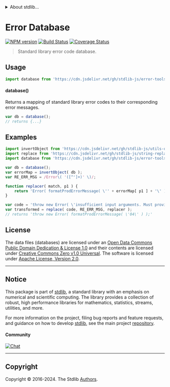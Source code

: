 <!--

@license Apache-2.0

Copyright (c) 2022 The Stdlib Authors.

Licensed under the Apache License, Version 2.0 (the "License");
you may not use this file except in compliance with the License.
You may obtain a copy of the License at

   http://www.apache.org/licenses/LICENSE-2.0

Unless required by applicable law or agreed to in writing, software
distributed under the License is distributed on an "AS IS" BASIS,
WITHOUT WARRANTIES OR CONDITIONS OF ANY KIND, either express or implied.
See the License for the specific language governing permissions and
limitations under the License.

-->


<details>
  <summary>
    About stdlib...
  </summary>
  <p>We believe in a future in which the web is a preferred environment for numerical computation. To help realize this future, we've built stdlib. stdlib is a standard library, with an emphasis on numerical and scientific computation, written in JavaScript (and C) for execution in browsers and in Node.js.</p>
  <p>The library is fully decomposable, being architected in such a way that you can swap out and mix and match APIs and functionality to cater to your exact preferences and use cases.</p>
  <p>When you use stdlib, you can be absolutely certain that you are using the most thorough, rigorous, well-written, studied, documented, tested, measured, and high-quality code out there.</p>
  <p>To join us in bringing numerical computing to the web, get started by checking us out on <a href="https://github.com/stdlib-js/stdlib">GitHub</a>, and please consider <a href="https://opencollective.com/stdlib">financially supporting stdlib</a>. We greatly appreciate your continued support!</p>
</details>

# Error Database

[![NPM version][npm-image]][npm-url] [![Build Status][test-image]][test-url] [![Coverage Status][coverage-image]][coverage-url] <!-- [![dependencies][dependencies-image]][dependencies-url] -->

> Standard library error code database.



<section class="usage">

## Usage

```javascript
import database from 'https://cdn.jsdelivr.net/gh/stdlib-js/error-tools-database@v0.2.0-deno/mod.js';
```

#### database()

Returns a mapping of standard library error codes to their corresponding error messages.

```javascript
var db = database();
// returns {...}
```

</section>

<!-- /.usage -->

<section class="examples">

## Examples

<!-- eslint no-undef: "error" -->

```javascript
import invertObject from 'https://cdn.jsdelivr.net/gh/stdlib-js/utils-object-inverse@deno/mod.js';
import replace from 'https://cdn.jsdelivr.net/gh/stdlib-js/string-replace@deno/mod.js';
import database from 'https://cdn.jsdelivr.net/gh/stdlib-js/error-tools-database@v0.2.0-deno/mod.js';

var db = database();
var errorMap = invertObject( db );
var RE_ERR_MSG = /Error\( '([^']+)' \)/;

function replacer( match, p1 ) {
    return 'Error( formatProdErrorMessage( \'' + errorMap[ p1 ] + '\' ) )';
}

var code = 'throw new Error( \'insufficient input arguments. Must provide at least one iterator function.\' );';
var transformed = replace( code, RE_ERR_MSG, replacer );
// returns 'throw new Error( formatProdErrorMessage( \'04\' ) );'
```

</section>

<!-- /.examples -->

<!-- <license> -->

## License

The data files (databases) are licensed under an [Open Data Commons Public Domain Dedication & License 1.0][pddl-1.0] and their contents are licensed under [Creative Commons Zero v1.0 Universal][cc0]. The software is licensed under [Apache License, Version 2.0][apache-license].

<!-- </license> -->

<!-- Section for related `stdlib` packages. Do not manually edit this section, as it is automatically populated. -->

<section class="related">

</section>

<!-- /.related -->

<!-- Section for all links. Make sure to keep an empty line after the `section` element and another before the `/section` close. -->


<section class="main-repo" >

* * *

## Notice

This package is part of [stdlib][stdlib], a standard library with an emphasis on numerical and scientific computing. The library provides a collection of robust, high performance libraries for mathematics, statistics, streams, utilities, and more.

For more information on the project, filing bug reports and feature requests, and guidance on how to develop [stdlib][stdlib], see the main project [repository][stdlib].

#### Community

[![Chat][chat-image]][chat-url]

---

## Copyright

Copyright &copy; 2016-2024. The Stdlib [Authors][stdlib-authors].

</section>

<!-- /.stdlib -->

<!-- Section for all links. Make sure to keep an empty line after the `section` element and another before the `/section` close. -->

<section class="links">

[npm-image]: http://img.shields.io/npm/v/@stdlib/error-tools-database.svg
[npm-url]: https://npmjs.org/package/@stdlib/error-tools-database

[test-image]: https://github.com/stdlib-js/error-tools-database/actions/workflows/test.yml/badge.svg?branch=v0.2.0
[test-url]: https://github.com/stdlib-js/error-tools-database/actions/workflows/test.yml?query=branch:v0.2.0

[coverage-image]: https://img.shields.io/codecov/c/github/stdlib-js/error-tools-database/main.svg
[coverage-url]: https://codecov.io/github/stdlib-js/error-tools-database?branch=main

<!--

[dependencies-image]: https://img.shields.io/david/stdlib-js/error-tools-database.svg
[dependencies-url]: https://david-dm.org/stdlib-js/error-tools-database/main

-->

[chat-image]: https://img.shields.io/gitter/room/stdlib-js/stdlib.svg
[chat-url]: https://app.gitter.im/#/room/#stdlib-js_stdlib:gitter.im

[stdlib]: https://github.com/stdlib-js/stdlib

[stdlib-authors]: https://github.com/stdlib-js/stdlib/graphs/contributors

[umd]: https://github.com/umdjs/umd
[es-module]: https://developer.mozilla.org/en-US/docs/Web/JavaScript/Guide/Modules

[deno-url]: https://github.com/stdlib-js/error-tools-database/tree/deno
[deno-readme]: https://github.com/stdlib-js/error-tools-database/blob/deno/README.md
[umd-url]: https://github.com/stdlib-js/error-tools-database/tree/umd
[umd-readme]: https://github.com/stdlib-js/error-tools-database/blob/umd/README.md
[esm-url]: https://github.com/stdlib-js/error-tools-database/tree/esm
[esm-readme]: https://github.com/stdlib-js/error-tools-database/blob/esm/README.md
[branches-url]: https://github.com/stdlib-js/error-tools-database/blob/main/branches.md

[pddl-1.0]: http://opendatacommons.org/licenses/pddl/1.0/

[cc0]: https://creativecommons.org/publicdomain/zero/1.0

[apache-license]: https://www.apache.org/licenses/LICENSE-2.0

<!-- <related-links> -->

<!-- </related-links> -->

</section>

<!-- /.links -->
